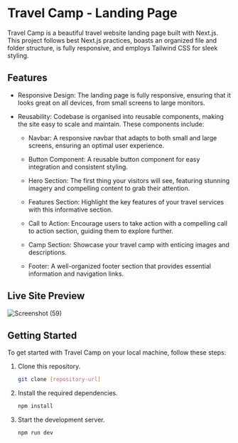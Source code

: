 # Travel Camp - Landing Page

Travel Camp is a beautiful travel website landing page built with Next.js. This project follows best Next.js practices, boasts an organized file and folder structure, is fully responsive, and employs Tailwind CSS for sleek styling.

## Features

- Responsive Design: The landing page is fully responsive, ensuring that it looks great on all devices, from small screens to large monitors.

- Reusability: Codebase is organised into reusable components, making the site easy to scale and maintain. These components include:

  - Navbar: A responsive navbar that adapts to both small and large screens, ensuring an optimal user experience.

  - Button Component: A reusable button component for easy integration and consistent styling.

  - Hero Section: The first thing your visitors will see, featuring stunning imagery and compelling content to grab their attention.

  - Features Section: Highlight the key features of your travel services with this informative section.

  - Call to Action: Encourage users to take action with a compelling call to action section, guiding them to explore further.

  - Camp Section: Showcase your travel camp with enticing images and descriptions.

  - Footer: A well-organized footer section that provides essential information and navigation links.

## Live Site Preview

![Screenshot (59)](https://github.com/sougatadas9874/Travel_Landing_Page./assets/102734212/f21cf3e7-cb2d-43cb-99ac-2b8fa5058787)


## Getting Started

To get started with Travel Camp on your local machine, follow these steps:

1. Clone this repository.

    ```bash
   git clone [repository-url]

2. Install the required dependencies.
   ```bash
   npm install
3. Start the development server.
   ```bash
   npm run dev
   
   
